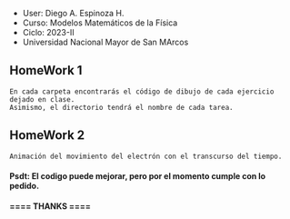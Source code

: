 - User: Diego A. Espinoza H.
- Curso: Modelos Matemáticos de la Física
- Ciclo: 2023-II
- Universidad Nacional Mayor de San MArcos

## **HomeWork 1**
```
En cada carpeta encontrarás el código de dibujo de cada ejercicio dejado en clase.
Asimismo, el directorio tendrá el nombre de cada tarea.
```
## **HomeWork 2**
```
Animación del movimiento del electrón con el transcurso del tiempo. 
```


#### Psdt: El codigo puede mejorar, pero por el momento cumple con lo pedido.

**==== THANKS ====**

